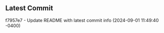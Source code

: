 
## Latest Commit
f7957e7 - Update README with latest commit info (2024-09-01 11:49:40 -0400) <Yunxi-Zhou>
